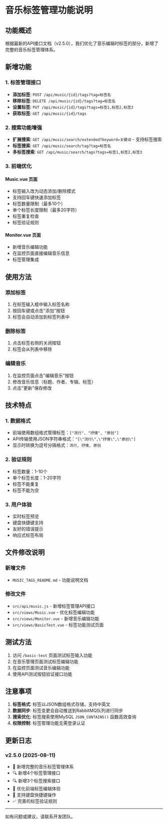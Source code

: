 # 音乐标签管理功能说明

## 功能概述

根据最新的API接口文档（v2.5.0），我们优化了音乐编辑时标签的部分，新增了完整的音乐标签管理体系。

## 新增功能

### 1. 标签管理接口
- **添加标签**: `POST /api/music/{id}/tags?tag=标签名`
- **移除标签**: `DELETE /api/music/{id}/tags?tag=标签名`
- **设置标签**: `PUT /api/music/{id}/tags?tags=标签1,标签2,标签3`
- **获取标签**: `GET /api/music/{id}/tags`

### 2. 搜索功能增强
- **扩展搜索**: `GET /api/music/search/extended?keyword=关键词` - 支持标签搜索
- **标签搜索**: `GET /api/music/search/tag?tag=标签名`
- **多标签搜索**: `GET /api/music/search/tags?tags=标签1,标签2,标签3`

### 3. 前端优化

#### Music.vue 页面
- 标签输入改为动态添加/删除模式
- 支持回车键快速添加标签
- 标签数量限制（最多10个）
- 单个标签长度限制（最多20字符）
- 标签重复检查
- 标签验证规则

#### Monitor.vue 页面
- 新增音乐编辑功能
- 在监控页面直接编辑音乐信息
- 标签管理集成

## 使用方法

### 添加标签
1. 在标签输入框中输入标签名称
2. 按回车键或点击"添加"按钮
3. 标签会自动添加到标签列表中

### 删除标签
1. 点击标签右侧的关闭按钮
2. 标签会从列表中移除

### 编辑音乐
1. 在监控页面点击"编辑音乐"按钮
2. 修改音乐信息（标题、作者、专辑、标签）
3. 点击"更新"保存修改

## 技术特点

### 1. 数据格式
- 前端使用数组格式管理标签：`["流行", "抒情", "原创"]`
- API传输使用JSON字符串格式：`"[\"流行\",\"抒情\",\"原创\"]`
- 显示时转换为逗号分隔格式：`流行, 抒情, 原创`

### 2. 验证规则
- 标签数量：1-10个
- 单个标签长度：1-20字符
- 标签不能重复
- 标签不能为空

### 3. 用户体验
- 实时标签预览
- 键盘快捷键支持
- 友好的错误提示
- 响应式标签布局

## 文件修改说明

### 新增文件
- `MUSIC_TAGS_README.md` - 功能说明文档

### 修改文件
- `src/api/music.js` - 新增标签管理API接口
- `src/views/Music.vue` - 优化标签编辑功能
- `src/views/Monitor.vue` - 新增音乐编辑功能
- `src/views/BasicTest.vue` - 标签功能测试页面

## 测试方法

1. 访问 `/basic-test` 页面测试标签输入功能
2. 在音乐管理页面测试标签编辑功能
3. 在监控页面测试音乐编辑功能
4. 使用API测试按钮验证接口功能

## 注意事项

1. **标签格式**: 标签以JSON数组格式存储，支持中英文
2. **数据同步**: 标签变更会自动推送到RabbitMQ队列进行同步
3. **搜索优化**: 标签搜索使用MySQL `JSON_CONTAINS()` 函数高效查询
4. **权限控制**: 标签管理功能无需登录认证

## 更新日志

### v2.5.0 (2025-08-11)
- 🎵 新增完整的音乐标签管理体系
- 🔍 新增4个标签管理接口
- 🔍 新增3个标签搜索接口
- 🎨 优化前端标签编辑体验
- 📱 支持键盘快捷键操作
- ✅ 完善的标签验证规则

---

如有问题或建议，请联系开发团队。
